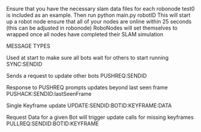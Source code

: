 Ensure that you have the necessary slam data files for each robonode
test0 is included as an example. Then run
python main.py robotID
This will start up a robot node ensure that all of your nodes are online within 25 seconds (this can be adjusted in robonode)
RoboNodes will set themselves to wrapped once all nodes have completed their SLAM simulation


MESSAGE TYPES

Used at start to make sure all bots wait for others to start running
SYNC:SENDID

Sends a request to update other bots
PUSHREQ:SENDID

Response to PUSHREQ prompts updates beyond last seen frame
PUSHACK:SENDID:lastSeenFrame


Single Keyframe update
UPDATE:SENDID:BOTID:KEYFRAME:DATA

Request Data for a given Bot will trigger update calls for missing keyframes
PULLREQ:SENDID:BOTID:KEYFRAME



